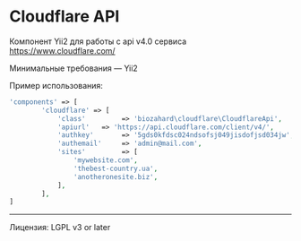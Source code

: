Cloudflare API
==================

Компонент Yii2 для работы с api v4.0 сервиса https://www.cloudflare.com/

Минимальные требования — Yii2

Пример использования:

```php
'components' => [
        'cloudflare' => [
            'class'         => 'biozahard\cloudflare\CloudflareApi',
            'apiurl'   => 'https://api.cloudflare.com/client/v4/',
            'authkey'       => '5gds0kfdsc024ndsofsj049jisdofjsd034jw',
            'authemail'     => 'admin@mail.com',
            'sites'         => [
                'mywebsite.com',
                'thebest-country.ua',
                'anotheronesite.biz',
            ],
        ],
]
```

***

Лицензия: LGPL v3 or later

